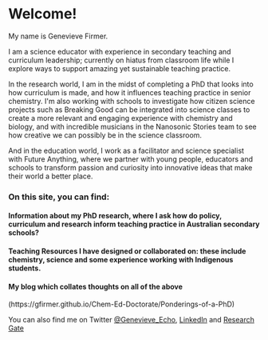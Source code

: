 <h1>Welcome!</h1>

My name is Genevieve Firmer.

I am a science educator with experience in secondary teaching and curriculum leadership; currently on hiatus from classroom life while I explore ways to support amazing yet sustainable teaching practice.

In the research world, I am in the midst of completing a PhD that looks into how curriculum is made, and how it influences teaching practice in senior chemistry. I'm also working with schools to investigate how citizen science projects such as Breaking Good can be integrated into science classes to create a more relevant and engaging experience with chemistry and biology, and with incredible musicians in the Nanosonic Stories team to see how creative we can possibly be in the science classroom.

And in the education world, I work as a facilitator and science specialist with Future Anything, where we partner with young people, educators and schools to transform passion and curiosity into innovative ideas that make their world a better place.

<h3>On this site, you can find:</h3>
        
<h4>Information about my PhD research, where I ask how do policy, curriculum and research inform teaching practice in Australian secondary schools?</h4>

<h4>Teaching Resources I have designed or collaborated on: these include chemistry, science and some experience working with Indigenous students.</h4>

<h4>My blog which collates thoughts on all of the above</h4>(https://gfirmer.github.io/Chem-Ed-Doctorate/Ponderings-of-a-PhD)

You can also find me on Twitter [@Genevieve_Echo](https://twitter.com/genevieve_echo), [LinkedIn](https://www.linkedin.com/in/genevieve-firmer) and [Research Gate](https://www.researchgate.net/profile/Genevieve-Firmer)
  
